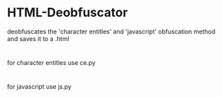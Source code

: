 # HTML-Deobfuscator

deobfuscates the 'character entitles' and 'javascript' obfuscation method and saves it to a .html
#
for character entitles use ce.py
#
for javascript use js.py
